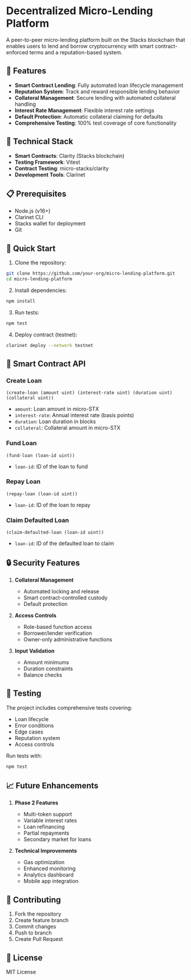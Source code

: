 # Decentralized Micro-Lending Platform

A peer-to-peer micro-lending platform built on the Stacks blockchain that enables users to lend and borrow cryptocurrency with smart contract-enforced terms and a reputation-based system.

## 🌟 Features

- **Smart Contract Lending**: Fully automated loan lifecycle management
- **Reputation System**: Track and reward responsible lending behavior
- **Collateral Management**: Secure lending with automated collateral handling
- **Interest Rate Management**: Flexible interest rate settings
- **Default Protection**: Automatic collateral claiming for defaults
- **Comprehensive Testing**: 100% test coverage of core functionality

## 🔧 Technical Stack

- **Smart Contracts**: Clarity (Stacks blockchain)
- **Testing Framework**: Vitest
- **Contract Testing**: micro-stacks/clarity
- **Development Tools**: Clarinet

## 📋 Prerequisites

- Node.js (v16+)
- Clarinet CLI
- Stacks wallet for deployment
- Git

## 🚀 Quick Start

1. Clone the repository:
```bash
git clone https://github.com/your-org/micro-lending-platform.git
cd micro-lending-platform
```

2. Install dependencies:
```bash
npm install
```

3. Run tests:
```bash
npm test
```

4. Deploy contract (testnet):
```bash
clarinet deploy --network testnet
```

## 📖 Smart Contract API

### Create Loan
```clarity
(create-loan (amount uint) (interest-rate uint) (duration uint) (collateral uint))
```
- `amount`: Loan amount in micro-STX
- `interest-rate`: Annual interest rate (basis points)
- `duration`: Loan duration in blocks
- `collateral`: Collateral amount in micro-STX

### Fund Loan
```clarity
(fund-loan (loan-id uint))
```
- `loan-id`: ID of the loan to fund

### Repay Loan
```clarity
(repay-loan (loan-id uint))
```
- `loan-id`: ID of the loan to repay

### Claim Defaulted Loan
```clarity
(claim-defaulted-loan (loan-id uint))
```
- `loan-id`: ID of the defaulted loan to claim

## 🔒 Security Features

1. **Collateral Management**
    - Automated locking and release
    - Smart contract-controlled custody
    - Default protection

2. **Access Controls**
    - Role-based function access
    - Borrower/lender verification
    - Owner-only administrative functions

3. **Input Validation**
    - Amount minimums
    - Duration constraints
    - Balance checks

## 🧪 Testing

The project includes comprehensive tests covering:
- Loan lifecycle
- Error conditions
- Edge cases
- Reputation system
- Access controls

Run tests with:
```bash
npm test
```

## 📈 Future Enhancements

1. **Phase 2 Features**
    - Multi-token support
    - Variable interest rates
    - Loan refinancing
    - Partial repayments
    - Secondary market for loans

2. **Technical Improvements**
    - Gas optimization
    - Enhanced monitoring
    - Analytics dashboard
    - Mobile app integration

## 🤝 Contributing

1. Fork the repository
2. Create feature branch
3. Commit changes
4. Push to branch
5. Create Pull Request

## 📄 License

MIT License
